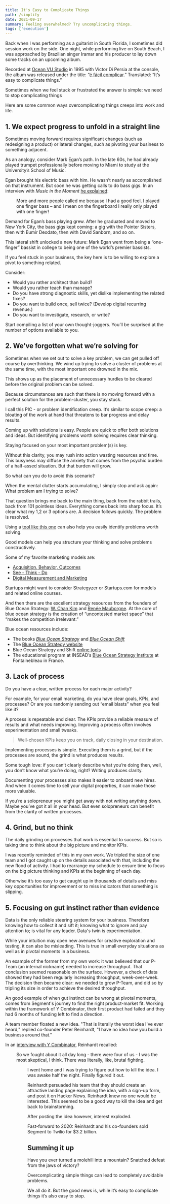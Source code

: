 ```yaml
---
title: It's Easy to Complicate Things
path: /simplify
date: 2021-09-17
summary: Feeling overwhelmed? Try uncomplicating things. 
tags: ['execution']
---
```


Back when I was performing as a guitarist in South Florida, I sometimes did session work on the side. One night, while performing live on South Beach, I was approached by Brazilian singer Iramar and his producer to lay down some tracks on an upcoming album. 

Recorded at <a href="https://www.mixonline.com/recording/ocean-vu-studio-373693" target="blank">Ocean VU Studio</a> in 1995 with Victor Di Persia at the console, the album was released under the title: “<a href="https://immub.org/artista/iramar" target="blank">é fácil complicar</a>.” Translated: “It’s easy to complicate things.”

Sometimes when we feel stuck or frustrated the answer is simple: we need to stop complicating things

Here are some common ways overcomplicating things creeps into work and life. 

## 1. We expect progress to unfold in a straight line

Sometimes moving forward requires significant changes (such as redesigning a product) or lateral changes, such as pivoting your business to something adjacent. 

As an analogy, consider Mark Egan’s path. In the late 60s, he had already played trumpet professionally before moving to Miami to study at the University’s School of Music.

Egan brought his electric bass with him. He wasn’t nearly as accomplished on that instrument. But soon he was getting calls to do bass gigs. In an interview with <em>Music in the Moment</em> <a href="http://markegan.com/wp-content/uploads/2014/05/Review-Mark-Egan-Music-in-the-Moment-July-2014.pdf" target="blank">he explained</a>: 

<div style="padding-left: 2.5em;"><p>More and more people called me because I had a good feel. I played one finger bass – and I mean on the fingerboard I really only played with one finger!</p></div>

Demand for Egan’s bass playing grew. After he graduated and moved to New York City, the bass gigs kept coming: a gig with the Pointer Sisters, then with Eumir Deodato, then with David Sanborn, and so on.

This lateral shift unlocked a new future: Mark Egan went from being a “one-finger” bassist in college to being one of the world’s premier bassists.

If you feel stuck in your business, the key here is to be willing to explore a pivot to something related.

Consider: 
* Would you rather architect than build? 
* Would you rather teach than manage?
* Do you have strong diagnostic skills, yet dislike implementing the related fixes?
* Do you want to build once, sell twice? (Develop digital recurring revenue.)
* Do you want to investigate, research, or write? 

Start compiling a list of your own thought-joggers. You’ll be surprised at the number of options available to you.

## 2. We’ve forgotten what we’re solving for

Sometimes when we set out to solve a key problem, we can get pulled off course by overthinking. We wind up trying to solve a cluster of problems at the same time, with the most important one drowned in the mix.

This shows up as the placement of unnecessary hurdles to be cleared before the original problem can be solved.

Because circumstances are such that there is no moving forward with a perfect solution for the problem-cluster, you stay stuck.

I call this PIC - or problem identification creep. It’s similar to scope creep: a bloating of the work at hand that threatens to bar progress and delay results.

Coming up with solutions is easy. People are quick to offer both solutions and ideas. But identifying problems worth solving requires clear thinking. 

Staying focused on your most important problem(s) is key.

Without this clarity, you may rush into action wasting resources and time. This busyness may diffuse the anxiety that comes from the psychic burden of a half-assed situation. But that burden will grow.

So what can you do to avoid this scenario? 

When the mental clutter starts accumulating, I simply stop and ask again: What problem am I trying to solve? 

That question brings me back to the main thing, back from the rabbit trails, back from 101 pointless ideas. Everything comes back into sharp focus. It’s clear what my 1,2 or 3 options are. A decision follows quickly. The problem is resolved.

Using a <a href="/business-priorities">tool like this one</a> can also help you easily identify problems worth solving. 

Good models can help you structure your thinking  and solve problems constructively.

Some of my favorite marketing models are:

* <a href="/acquisition-behavior-outcomes">Acquisition, Behavior, Outcomes</a>
* <a href="/see-think-do-model">See - Think - Do</a>
* <a href="/dmmm">Digital Measurement and Marketing</a>

Startups might want to consider Strategyzer or Startups.com for models and related online courses. 

And then there are the excellent strategy resources from the founders of Blue Ocean Strategy: <a href="https://www.insead.edu/faculty-research/faculty/w-chan-kim" target="blank">W. Chan Kim</a> and <a href="https://www.insead.edu/faculty-research/faculty/renee-mauborgne" target="blank">Renée Mauborgne</a>. At the core of blue ocean strategy is the creation of “uncontested market space” that “makes the competition irrelevant.”

Blue ocean resources include:
* The books <a href="https://www.amazon.com/Blue-Ocean-Strategy-Expanded-Uncontested/dp/B089DM3GZ9/" target="blank"><em>Blue Ocean Strategy</em></a> and <a href="https://www.amazon.com/Blue-Ocean-Shift-Competing-Confidence-ebook/dp/B01N2ZVA4J/" target="blank"><em>Blue Ocean Shift</em></a>
* The <a href="https://www.blueoceanstrategy.com/" target="blank">Blue Ocean Strategy website</a> 
* Blue Ocean Strategy and Shift <a href="https://www.blueoceanstrategy.com/tools/" target="blank">online tools</a>
* The educational program at INSEAD’s <a href="https://www.insead.edu/centres/blue-ocean-strategy" target="blank">Blue Ocean Strategy Institute</a> at Fontainebleau in France.


## 3. Lack of process

Do you have a clear, written process for each major activity?

For example, for your email marketing, do you have clear goals, KPIs, and processes? Or are you randomly sending out “email blasts” when you feel like it?

A process is repeatable and clear. The KPIs provide a reliable measure of results and what needs improving. Improving a process often involves experimentation and small tweaks. 

> Well-chosen KPIs keep you on track, daily closing in your destination. 

Implementing processes is simple. Executing them is a grind, but if the processes are sound, the grind is what produces results. 

Some tough love: if you can’t clearly describe what you’re doing then, well, you don’t know what you’re doing, right? Writing produces clarity. 

Documenting your processes also makes it easier to onboard new hires. And when it comes time to sell your digital properties, it can make those more valuable.

If you’re a solopreneur you might get away with not writing anything down. Maybe you’ve got it all in your head. But even solopreneurs can benefit from the clarity of written processes.

## 4. Grind, but no think

The daily grinding on processes that work is essential to success. But so is taking time to think about the big picture and monitor KPIs.

I was recently reminded of this in my own work. We tripled the size of one team and I got caught up on the details associated with that, including the new flood of activity. I had to rearrange my schedule to ensure time to focus on the big picture thinking and KPIs at the beginning of each day.

Otherwise it’s too easy to get caught up in thousands of details and miss key opportunities for improvement or to miss indicators that something is slipping.

## 5. Focusing on gut instinct rather than evidence

Data is the only reliable steering system for your business. Therefore knowing how to collect it and sift it; knowing what to ignore and pay attention to; is vital for any leader. Data's twin is experimentation.

While your intuition may open new avenues for creative exploration and testing, it can also be misleading. This is true in small everyday situations as well as in pivotal moments in a business. 

An example of the former from my own work: it was believed that our P-Team (an internal nickname) needed to increase throughput. That conclusion seemed reasonable on the surface. However, a check of data showed they had been regularly increasing throughput, week-over-week. The decision then became clear: we needed to grow P-Team, and did so by tripling its size in order to achieve the desired throughput.

An good example of when gut instinct can be wrong at pivotal moments, comes from Segment's journey to find the right product-market fit. Working within the framework of Y Combinator, their first product had failed and they had 6 months of funding left to find a direction.

A team member floated a new idea. "That is literally the worst idea I've ever heard," replied co-founder Peter Reinhardt, "I have no idea how you build a business around that." 

In an <a href="https://www.youtube.com/watch?v=l-vfn97QTr0" target="blank">interview with Y Combinator</a>, Reinhardt recalled:

<div style="padding-left: 2.5em;"><p>So we fought about it all day long - there were four of us - I was the most skeptical, I think. There was literally, like, brutal fighting.</p>

<div style="padding-left: 2.5em;"><p>I went home and I was trying to figure out how to kill the idea. I was awake half the night. Finally figured it out.</p>

Reinhardt persuaded his team that they should create an attractive landing page explaining the idea, with a sign-up form, and post it on Hacker News. Reinhardt knew no one would be interested. This seemed to be a good way to kill the idea and get back to brainstorming.

After posting the idea however, interest exploded.

Fast-forward to 2020: Reinhardt and his co-founders sold Segment to Twilio for $3.2 billion.


## Summing it up

Have you ever turned a molehill into a mountain? Snatched defeat from the jaws of victory? 

Overcomplicating simple things can lead to completely avoidable problems. 

We all do it. But the good news is, while it’s easy to complicate things it’s also easy to stop. 
